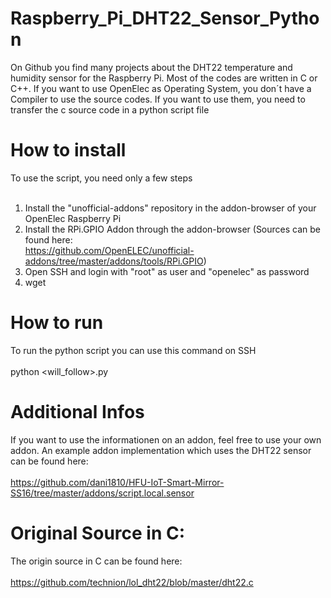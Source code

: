 # Raspberry_Pi_DHT22_Sensor_Python

On Github you find many projects about the DHT22 temperature and humidity sensor for the Raspberry Pi. Most of the codes are written in C or C++. If you want to use OpenElec as Operating System, you don´t have a Compiler to use the source codes. If you want to use them, you need to transfer the c source code in a python script file

# How to install
To use the script, you need only a few steps<br /><br />
1. Install the "unofficial-addons" repository in the addon-browser of your OpenElec Raspberry Pi<br />
2. Install the RPi.GPIO Addon through the addon-browser (Sources can be found here:<br /> https://github.com/OpenELEC/unofficial-addons/tree/master/addons/tools/RPi.GPIO)<br />
3. Open SSH and login with "root" as user and "openelec" as password<br />
4. wget <Link will follow>
 
# How to run
To run the python script you can use this command on SSH<br /><br />
python <will_follow>.py

# Additional Infos
If you want to use the informationen on an addon, feel free to use your own addon. An example addon implementation which uses the DHT22 sensor can be found here:<br /><br />
https://github.com/dani1810/HFU-IoT-Smart-Mirror-SS16/tree/master/addons/script.local.sensor

# Original Source in C:
The origin source in C can be found here: <br /><br />
https://github.com/technion/lol_dht22/blob/master/dht22.c
